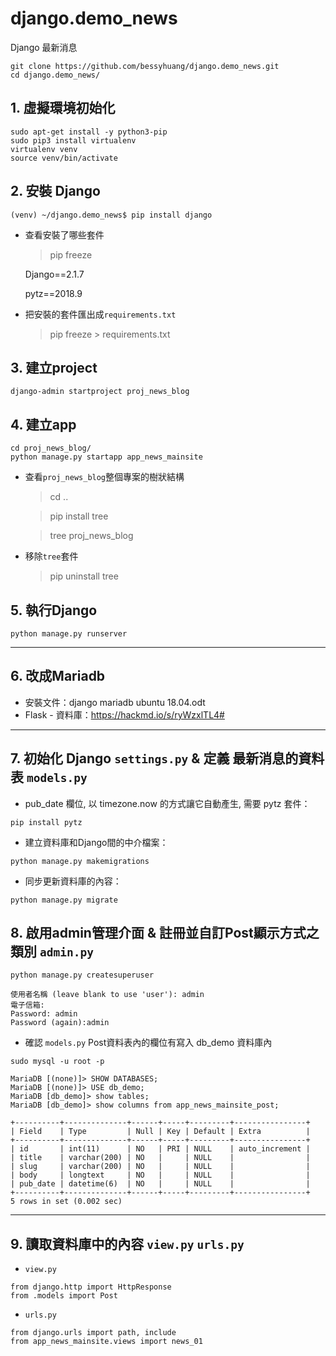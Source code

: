 # django.demo_news
Django 最新消息
```
git clone https://github.com/bessyhuang/django.demo_news.git
cd django.demo_news/
```

## 1. 虛擬環境初始化

```
sudo apt-get install -y python3-pip
sudo pip3 install virtualenv
virtualenv venv
source venv/bin/activate
```

## 2. 安裝 Django

```
(venv) ~/django.demo_news$ pip install django
```

* 查看安裝了哪些套件
  > pip freeze
  
  Django==2.1.7
  
  pytz==2018.9

* 把安裝的套件匯出成`requirements.txt`
  > pip freeze > requirements.txt

## 3. 建立project

```
django-admin startproject proj_news_blog
```

## 4. 建立app

```
cd proj_news_blog/
python manage.py startapp app_news_mainsite
```

* 查看`proj_news_blog`整個專案的樹狀結構
  > cd ..

  > pip install tree

  > tree proj_news_blog

* 移除`tree`套件
  > pip uninstall tree


## 5. 執行Django

```
python manage.py runserver
```

---

## 6. 改成Mariadb

* 安裝文件：django mariadb ubuntu 18.04.odt
* Flask - 資料庫：https://hackmd.io/s/ryWzxlTL4#

---

## 7. 初始化 Django `settings.py` & 定義 最新消息的資料表 `models.py`

* pub_date 欄位, 以 timezone.now 的方式讓它自動產生, 需要 pytz 套件：

```
pip install pytz
```

* 建立資料庫和Django間的中介檔案：

```
python manage.py makemigrations
```

* 同步更新資料庫的內容：

```
python manage.py migrate
```

## 8. 啟用admin管理介面 & 註冊並自訂Post顯示方式之類別 `admin.py`

```
python manage.py createsuperuser

使用者名稱 (leave blank to use 'user'): admin
電子信箱: 
Password: admin
Password (again):admin
```

* 確認 `models.py` Post資料表內的欄位有寫入 db_demo 資料庫內

```
sudo mysql -u root -p

MariaDB [(none)]> SHOW DATABASES;
MariaDB [(none)]> USE db_demo;
MariaDB [db_demo]> show tables;
MariaDB [db_demo]> show columns from app_news_mainsite_post;

+----------+--------------+------+-----+---------+----------------+
| Field    | Type         | Null | Key | Default | Extra          |
+----------+--------------+------+-----+---------+----------------+
| id       | int(11)      | NO   | PRI | NULL    | auto_increment |
| title    | varchar(200) | NO   |     | NULL    |                |
| slug     | varchar(200) | NO   |     | NULL    |                |
| body     | longtext     | NO   |     | NULL    |                |
| pub_date | datetime(6)  | NO   |     | NULL    |                |
+----------+--------------+------+-----+---------+----------------+
5 rows in set (0.002 sec)
```

---

## 9. 讀取資料庫中的內容 `view.py` `urls.py`

* `view.py`

```
from django.http import HttpResponse
from .models import Post
```

* `urls.py`

```
from django.urls import path, include
from app_news_mainsite.views import news_01
```
